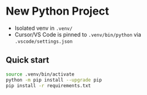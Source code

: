 # New Python Project

- Isolated venv in `.venv/`
- Cursor/VS Code is pinned to `.venv/bin/python` via `.vscode/settings.json`

## Quick start
```bash
source .venv/bin/activate
python -m pip install --upgrade pip
pip install -r requirements.txt
